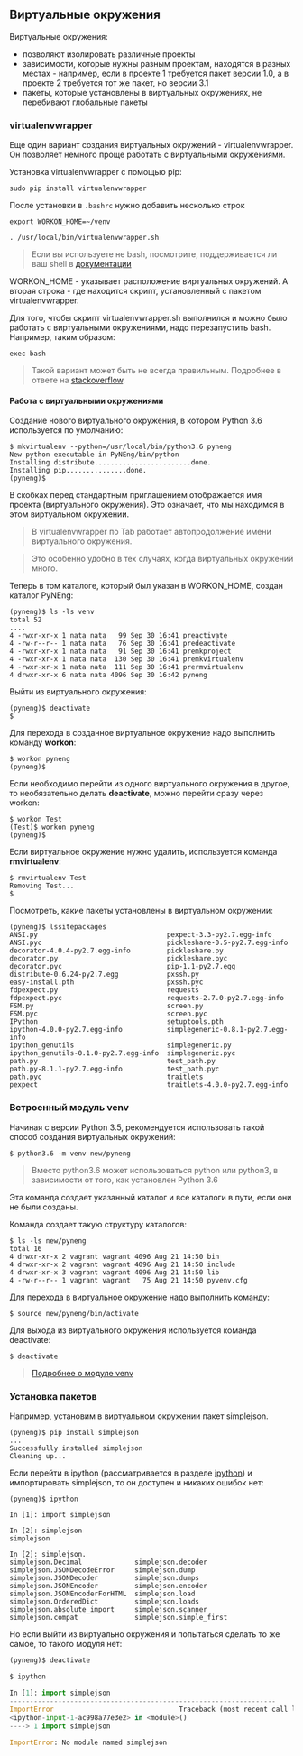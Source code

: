 ## Виртуальные окружения

Виртуальные окружения:

* позволяют изолировать различные проекты
* зависимости, которые нужны разным проектам, находятся в разных местах - например, если в проекте 1 требуется пакет версии 1.0, а в проекте 2 требуется тот же пакет, но версии 3.1
* пакеты, которые установлены в виртуальных окружениях, не перебивают глобальные пакеты


### virtualenvwrapper

Еще один вариант создания виртуальных окружений - virtualenvwrapper.
Он позволяет немного проще работать с виртуальными окружениями.

Установка virtualenvwrapper с помощью pip:
```
sudo pip install virtualenvwrapper
```

После установки в ```.bashrc``` нужно добавить несколько строк
```
export WORKON_HOME=~/venv

. /usr/local/bin/virtualenvwrapper.sh
```

> Если вы используете не bash, посмотрите, поддерживается ли ваш shell в [документации](http://virtualenvwrapper.readthedocs.io/en/latest/install.html)

WORKON_HOME - указывает расположение виртуальных окружений.
А вторая строка - где находится скрипт, установленный с пакетом virtualenvwrapper.

Для того, чтобы скрипт virtualenvwrapper.sh выполнился и можно было работать с виртуальными окружениями, надо перезапустить bash. Например, таким образом:
```
exec bash
```


> Такой вариант может быть не всегда правильным. Подробнее в ответе на [stackoverflow](http://stackoverflow.com/questions/2518127/how-do-i-reload-bashrc-without-logging-out-and-back-in).

#### Работа с виртуальными окружениями

Создание нового виртуального окружения, в котором Python 3.6 используется по умолчанию:
```
$ mkvirtualenv --python=/usr/local/bin/python3.6 pyneng
New python executable in PyNEng/bin/python
Installing distribute........................done.
Installing pip...............done.
(pyneng)$ 
```

В скобках перед стандартным приглашением отображается имя проекта (виртуального окружения).
Это означает, что мы находимся в этом виртуальном окружении.


> В virtualenvwrapper по Tab работает автопродолжение имени виртуального окружения. 

> Это особенно удобно в тех случаях, когда виртуальных окружений много.


Теперь в том каталоге, который был указан в WORKON_HOME, создан каталог PyNEng:
```
(pyneng)$ ls -ls venv
total 52
....
4 -rwxr-xr-x 1 nata nata   99 Sep 30 16:41 preactivate
4 -rw-r--r-- 1 nata nata   76 Sep 30 16:41 predeactivate
4 -rwxr-xr-x 1 nata nata   91 Sep 30 16:41 premkproject
4 -rwxr-xr-x 1 nata nata  130 Sep 30 16:41 premkvirtualenv
4 -rwxr-xr-x 1 nata nata  111 Sep 30 16:41 prermvirtualenv
4 drwxr-xr-x 6 nata nata 4096 Sep 30 16:42 pyneng
```

Выйти из виртуального окружения:
```
(pyneng)$ deactivate 
$ 
```

Для перехода в созданное виртуальное окружение надо выполнить команду __workon__:
```
$ workon pyneng
(pyneng)$ 
```

Если необходимо перейти из одного виртуального окружения в другое, то необязательно делать __deactivate__, можно перейти сразу через workon:
```
$ workon Test
(Test)$ workon pyneng
(pyneng)$ 
```

Если виртуальное окружение нужно удалить, используется команда __rmvirtualenv__:
```
$ rmvirtualenv Test
Removing Test...
$ 
```

Посмотреть, какие пакеты установлены в виртуальном окружении:
```
(pyneng)$ lssitepackages
ANSI.py                                pexpect-3.3-py2.7.egg-info
ANSI.pyc                               pickleshare-0.5-py2.7.egg-info
decorator-4.0.4-py2.7.egg-info         pickleshare.py
decorator.py                           pickleshare.pyc
decorator.pyc                          pip-1.1-py2.7.egg
distribute-0.6.24-py2.7.egg            pxssh.py
easy-install.pth                       pxssh.pyc
fdpexpect.py                           requests
fdpexpect.pyc                          requests-2.7.0-py2.7.egg-info
FSM.py                                 screen.py
FSM.pyc                                screen.pyc
IPython                                setuptools.pth
ipython-4.0.0-py2.7.egg-info           simplegeneric-0.8.1-py2.7.egg-info
ipython_genutils                       simplegeneric.py
ipython_genutils-0.1.0-py2.7.egg-info  simplegeneric.pyc
path.py                                test_path.py
path.py-8.1.1-py2.7.egg-info           test_path.pyc
path.pyc                               traitlets
pexpect                                traitlets-4.0.0-py2.7.egg-info
```

### Встроенный модуль venv

Начиная с версии Python 3.5, рекомендуется использовать такой способ создания виртуальных окружений:
```
$ python3.6 -m venv new/pyneng
```

> Вместо python3.6 может использоваться python или python3, в зависимости от того, как установлен Python 3.6

Эта команда создает указанный каталог и все каталоги в пути, если они не были созданы.

Команда создает такую структуру каталогов:
```
$ ls -ls new/pyneng
total 16
4 drwxr-xr-x 2 vagrant vagrant 4096 Aug 21 14:50 bin
4 drwxr-xr-x 2 vagrant vagrant 4096 Aug 21 14:50 include
4 drwxr-xr-x 3 vagrant vagrant 4096 Aug 21 14:50 lib
4 -rw-r--r-- 1 vagrant vagrant   75 Aug 21 14:50 pyvenv.cfg
```

Для перехода в виртуальное окружение надо выполнить команду:
```
$ source new/pyneng/bin/activate
```

Для выхода из виртуального окружения используется команда deactivate:
```
$ deactivate
```

> [Подробнее о модуле venv](https://docs.python.org/3/library/venv.html#module-venv)


### Установка пакетов

Например, установим в виртуальном окружении пакет simplejson. 
```
(pyneng)$ pip install simplejson
...
Successfully installed simplejson
Cleaning up...
```

Если перейти в ipython (рассматривается в разделе [ipython](../02_start/1_ipython.md)) и импортировать simplejson, то он доступен и никаких ошибок нет:
```
(pyneng)$ ipython

In [1]: import simplejson

In [2]: simplejson
simplejson

In [2]: simplejson.
simplejson.Decimal             simplejson.decoder
simplejson.JSONDecodeError     simplejson.dump
simplejson.JSONDecoder         simplejson.dumps
simplejson.JSONEncoder         simplejson.encoder
simplejson.JSONEncoderForHTML  simplejson.load
simplejson.OrderedDict         simplejson.loads
simplejson.absolute_import     simplejson.scanner
simplejson.compat              simplejson.simple_first
```

Но если выйти из виртуально окружения и попытаться сделать то же самое, то такого модуля нет:
```python
(pyneng)$ deactivate 

$ ipython

In [1]: import simplejson
------------------------------------------------------------------
ImportError                               Traceback (most recent call last)
<ipython-input-1-ac998a77e3e2> in <module>()
----> 1 import simplejson

ImportError: No module named simplejson
```


